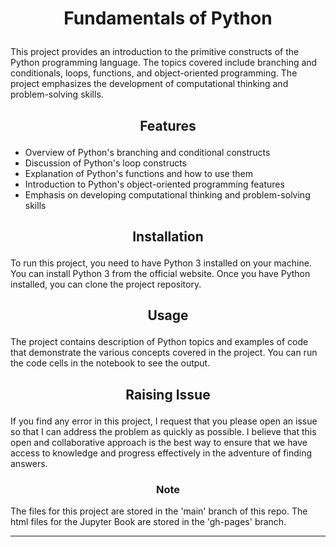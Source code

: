<h1>
<p align = "center"> 
Fundamentals of Python
</p>
</h1>

This project provides an introduction to the primitive constructs of the Python programming language. The topics covered include branching and conditionals, loops, functions, and object-oriented programming. The project emphasizes the development of computational thinking and problem-solving skills.

<h2>
<p align = "center">
Features
</p>
</h2>

- Overview of Python's branching and conditional constructs
- Discussion of Python's loop constructs
- Explanation of Python's functions and how to use them
- Introduction to Python's object-oriented programming features
- Emphasis on developing computational thinking and problem-solving skills

<h2>
<p align = "center">
Installation
</p>
</h2>

To run this project, you need to have Python 3 installed on your machine. You can install Python 3 from the official website. Once you have Python installed, you can clone the project repository.

<h2>
<p align = "center">
Usage
</p>
</h2>

The project contains description of Python topics and examples of code that demonstrate the various concepts covered in the project. You can run the code cells in the notebook to see the output.

<h2>
<p align = "center">
Raising Issue
</p>
</h2>

If you find any error in this project, I request that you please open an issue so that I can address the problem as quickly as possible. I believe that this open and collaborative approach is the best way to ensure that we have access to knowledge and progress effectively in the adventure of finding answers.



<h3>
<p align = "center">
Note
</p>
</h3>

The files for this project are stored in the 'main' branch of this repo. The html files for the Jupyter Book are stored in the 'gh-pages' branch.

---
